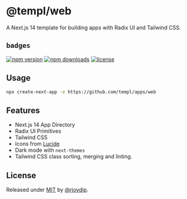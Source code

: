 # @templ/web

A Next.js 14 template for building apps with Radix UI and Tailwind CSS.

## `badges`

<!-- automd:badges license provider=shields -->

[![npm version](https://flat.badgen.net/npm/v/@templ/web)](https://npmjs.com/package/@templ/web)
[![npm downloads](https://flat.badgen.net/npm/dm/@templ/web)](https://npmjs.com/package/@templ/web)
[![license](https://flat.badgen.net/github/license/rjoydip/templ)](https://github.com/rjoydip/templ/blob/main/LICENSE)

<!-- /automd -->

## Usage

```bash
npx create-next-app -e https://github.com/templ/apps/web
```

## Features

- Next.js 14 App Directory
- Radix UI Primitives
- Tailwind CSS
- Icons from [Lucide](https://lucide.dev)
- Dark mode with `next-themes`
- Tailwind CSS class sorting, merging and linting.

## License

Released under [MIT](../../LICENSE) by [@rjoydip](https://github.com/rjoydip).
